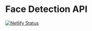 # Face Detection  API

[![Netlify Status](https://api.netlify.com/api/v1/badges/85fab507-7031-4fc2-8547-3d08dad67a0d/deploy-status)](https://app.netlify.com/sites/mk-face-detect/deploys)
